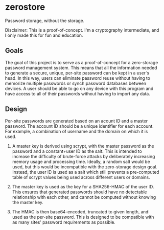 # zerostore

Password storage, without the storage.

Disclaimer: This is a proof-of-concept. I'm a cryptography intermediate, and I only made this for fun and education.

## Goals

The goal of this project is to serve as a proof-of-concept for a zero-storage password management system. This means that all the information needed to generate a secure, unique, per-site password can be kept in a user's head. In this way, users can eliminate password reuse without having to memorize multiple passwords or synch password databases between devices. A user should be able to go on any device with this program and have access to all of their passwords without having to import any data.

## Design

Per-site passwords are generated based on an acount ID and a master password. The account ID should be a unique identifier for each account. For example, a combination of username and the domain on which it is used.

1. A master key is derived using scrypt, with the master password as the password and a constant+user ID as the salt. This is intended to increase the difficulty of brute-force attacks by deliberately increasing memory usage and processing time. Ideally, a random salt would be used, but this would be incompatible with the zero-storage design goal. Instead, the user ID is used as a salt which still prevents a pre-computed table of scrypt values being used across different users or domains.

2. The master key is used as the key for a SHA256-HMAC of the user ID. This ensures that generated passwords should have no detectable relationship with each other, and cannot be computed without knowing the master key.

3. The HMAC is then base64-encoded, truncated to given length, and used as the per-site password. This is designed to be compatible with as many sites' password requirements as possible. 
